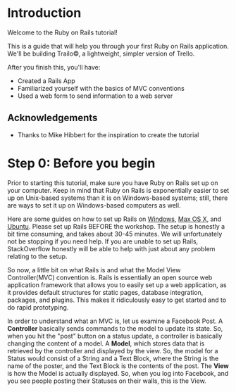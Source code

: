 Introduction
======================
Welcome to the Ruby on Rails tutorial!

This is a guide that will help you through your first Ruby on Rails application. We'll be building Trailo©, a lightweight, simpler version of Trello.

After you finish this, you'll have:

* Created a Rails App
* Familiarized yourself with the basics of MVC conventions
* Used a web form to send information to a web server

Acknowledgements
----------------------
* Thanks to Mike Hibbert for the inspiration to create the tutorial

Step 0: Before you begin
=========================
Prior to starting this tutorial, make sure you have Ruby on Rails set up on your computer. Keep in mind that Ruby on Rails is exponentially easier to set up on Unix-based systems than it is on Windows-based systems; still, there are ways to set it up on Windows-based computers as well. 

Here are some guides on how to set up Rails on <a href="https://s3.amazonaws.com/railsinstaller/Windows/railsinstaller-3.1.0.exe">Windows</a>, <a href="https://gorails.com/setup/osx/10.10-yosemite">Max OS X</a>, and <a href="https://gorails.com/setup/ubuntu/14.04">Ubuntu</a>. Please set up Rails BEFORE the workshop. The setup is honestly a bit time consuming, and takes about 30-45 minutes. We will unfortunately not be stopping if you need help. If you are unable to set up Rails, StackOverflow honestly will be able to help with just about any problem relating to the setup. 

So now, a little bit on what Rails is and what the Model View Controller(MVC) convention is. Rails is essentially an open source web application framework that allows you to easily set up a web application, as it provides default structures for static pages, database integration, packages, and plugins. This makes it ridiculously easy to get started and to do rapid prototyping. 

In order to understand what an MVC is, let us examine a Facebook Post. A <b>Controller</b> basically sends commands to the model to update its state. So, when you hit the "post" button on a status update, a controller is basically changing the content of a model. A <b>Model</b>, which stores data that is retrieved by the controller and displayed by the view. So, the model for a Status would consist of a String and a Text Block, where the String is the name of the poster, and the Text Block is the contents of the post. The <b>View</b> is how the Model is actually displayed. So, when you log into Facebook, and you see people posting their Statuses on their walls, this is the View. 

